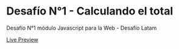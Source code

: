 # Desafío N°1 - Calculando el total

Desafío N°1 módulo Javascript para la Web - Desafío Latam

[Live Preview](https://24FContreras.github.io/Latam_desafio1JS)
